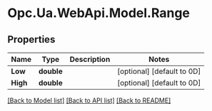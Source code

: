# Opc.Ua.WebApi.Model.Range

## Properties

Name | Type | Description | Notes
------------ | ------------- | ------------- | -------------
**Low** | **double** |  | [optional] [default to 0D]
**High** | **double** |  | [optional] [default to 0D]

[[Back to Model list]](../README.md#documentation-for-models) [[Back to API list]](../README.md#documentation-for-api-endpoints) [[Back to README]](../README.md)

